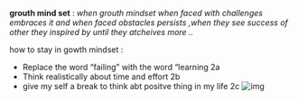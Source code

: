 **grouth mind set** :
*when grouth mindset when faced with challenges embraces it and when faced obstacles persists ,when they see success of other they inspired by until they atcheives more ..*

<h10> how to stay in gowth mindset</h10> :
 * Replace the word “failing” with the word “learning  2a 
* Think realistically about time and effort 2b
 * give my self a break to think abt positve thing in my life  2c
![img](https://3kllhk1ibq34qk6sp3bhtox1-wpengine.netdna-ssl.com/wp-content/uploads/2016/08/artboard-17-copy-7@3x-600x480.png
)
